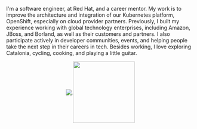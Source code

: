 I'm a software engineer, at Red Hat, and a career mentor. My work is to improve the architecture and integration of our Kubernetes platform, OpenShift, especially on cloud provider partners. Previously, I built my experience working with global technology enterprises, including Amazon, JBoss, and Borland, as well as their customers and partners. I also participate actively in developer communities, events, and helping people take the next step in their careers in tech. Besides working, I love exploring Catalonia, cycling, cooking, and playing a little guitar.

<p align="center">
  <a href="https://github.com/faermanj?tab=repositories">
    <img
      align="center"
      src="https://github-readme-stats.vercel.app/api/top-langs/?username=faermanj&layout=compact&size_weight=0&count_weight=1"
    />
  </a>
  <a href="https://github.com/faermanj?tab=repositories">
    <img
      align="center"
      height="165"
      src="https://github-readme-stats.vercel.app/api?username=faermanj&count_private=true&show_icons=true&custom_title=Github%20Status&hide=issues"
    />
  </a>
